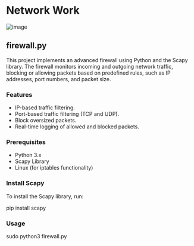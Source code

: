 # Network Work
![image](https://github.com/user-attachments/assets/504ec568-caf4-4061-8fd5-c0daef64ea9e)



## firewall.py 

This project implements an advanced firewall using Python and the Scapy library. The firewall monitors incoming and outgoing network traffic, blocking or allowing packets based on predefined rules, such as IP addresses, port numbers, and packet size.

### Features
- IP-based traffic filtering.
- Port-based traffic filtering (TCP and UDP).
- Block oversized packets.
- Real-time logging of allowed and blocked packets.

### Prerequisites
- Python 3.x
- Scapy Library
- Linux (for iptables functionality)

### Install Scapy
To install the Scapy library, run:

pip install scapy

### Usage

sudo python3 firewall.py

